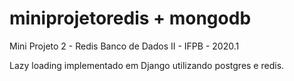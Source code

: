 # miniprojetoredis + mongodb
Mini Projeto 2 - Redis
Banco de Dados II - IFPB - 2020.1

Lazy loading implementado em Django utilizando postgres e redis.
